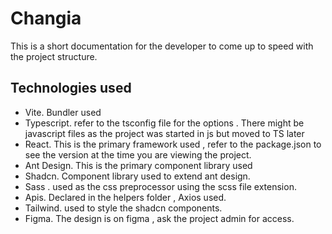 # Changia

This is a short documentation for the developer to come up to speed with the project structure.  

## Technologies used
 - Vite. Bundler used
 - Typescript. refer to the tsconfig file for the options . There might be javascript files as the project was started in js but 	moved to TS later
 - React. This is the primary framework used , refer to the package.json to see the version at the time you are viewing the project.
 - Ant Design. This is the primary component library used 
 - Shadcn. Component library used to extend ant design. 
 - Sass . used as the css preprocessor using the scss file extension.
 - Apis. Declared in the helpers folder , Axios used.
 - Tailwind. used to style the shadcn components. 
 - Figma. The design is on figma , ask the project admin for access.